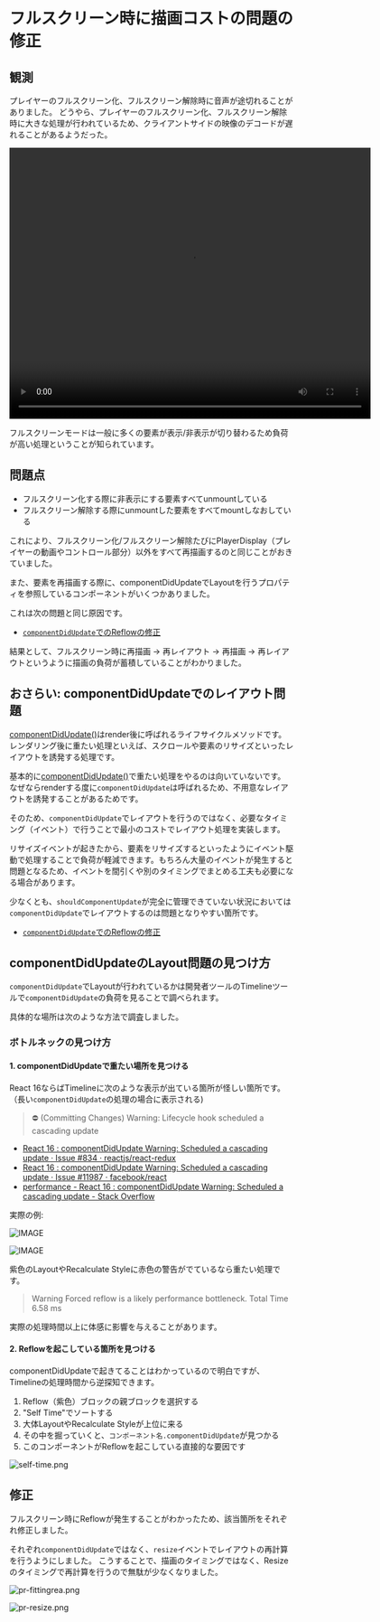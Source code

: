 # フルスクリーン時に描画コストの問題の修正

## 観測

プレイヤーのフルスクリーン化、フルスクリーン解除時に音声が途切れることがありました。
どうやら、プレイヤーのフルスクリーン化、フルスクリーン解除時に大きな処理が行われているため、クライアントサイドの映像のデコードが遅れることがあるようだった。


<video src="img/fullscreen.mp4" controls width="640" height="480"></video>

フルスクリーンモードは一般に多くの要素が表示/非表示が切り替わるため負荷が高い処理ということが知られています。

## 問題点

- フルスクリーン化する際に非表示にする要素すべてunmountしている
- フルスクリーン解除する際にunmountした要素をすべてmountしなおしている

これにより、フルスクリーン化/フルスクリーン解除たびにPlayerDisplay（プレイヤーの動画やコントロール部分）以外をすべて再描画するのと同じことがおきていました。

また、要素を再描画する際に、componentDidUpdateでLayoutを行うプロパティを参照しているコンポーネントがいくつかありました。

これは次の問題と同じ原因です。

- [ `componentDidUpdate`でのReflowの修正](../fix-reflow-componentDidUpdate/README.md)


結果として、フルスクリーン時に再描画 ->  再レイアウト -> 再描画 -> 再レイアウトというように描画の負荷が蓄積していることがわかりました。

## おさらい: componentDidUpdateでのレイアウト問題

[componentDidUpdate()](https://reactjs.org/docs/react-component.html#componentdidupdate "componentDidUpdate()")はrender後に呼ばれるライフサイクルメソッドです。
レンダリング後に重たい処理といえば、スクロールや要素のリサイズといったレイアウトを誘発する処理です。

基本的に[componentDidUpdate()](https://reactjs.org/docs/react-component.html#componentdidupdate "componentDidUpdate()")で重たい処理をやるのは向いていないです。
なぜならrenderする度に`componentDidUpdate`は呼ばれるため、不用意なレイアウトを誘発することがあるためです。

そのため、`componentDidUpdate`でレイアウトを行うのではなく、必要なタイミング（イベント）で行うことで最小のコストでレイアウト処理を実装します。

リサイズイベントが起きたから、要素をリサイズするといったようにイベント駆動で処理することで負荷が軽減できます。もちろん大量のイベントが発生すると問題となるため、イベントを間引くや別のタイミングでまとめる工夫も必要になる場合があります。

少なくとも、`shouldComponentUpdate`が完全に管理できていない状況においては`componentDidUpdate`でレイアウトするのは問題となりやすい箇所です。

- [ `componentDidUpdate`でのReflowの修正](../fix-reflow-componentDidUpdate/README.md)

## componentDidUpdateのLayout問題の見つけ方

`componentDidUpdate`でLayoutが行われているかは開発者ツールのTimelineツールで`componentDidUpdate`の負荷を見ることで調べられます。

具体的な場所は次のような方法で調査しました。

### ボトルネックの見つけ方

#### 1. componentDidUpdateで重たい場所を見つける

React 16ならばTimelineに次のような表示が出ている箇所が怪しい箇所です。  
（長い`componentDidUpdate`の処理の場合に表示される)

> ⛔ (Committing Changes) Warning: Lifecycle hook scheduled a cascading update

- [React 16 : componentDidUpdate Warning: Scheduled a cascading update · Issue #834 · reactjs/react-redux](https://github.com/reduxjs/react-redux/issues/834)
- [React 16 : componentDidUpdate Warning: Scheduled a cascading update · Issue #11987 · facebook/react](https://github.com/facebook/react/issues/11987)
- [performance - React 16 : componentDidUpdate Warning: Scheduled a cascading update - Stack Overflow](https://stackoverflow.com/questions/47599513/react-16-componentdidupdate-warning-scheduled-a-cascading-update)

実際の例:

![IMAGE](./img/E8D3EAC2C8C6B5407E7AD91002548B5F.jpg)

![IMAGE](./img/21D3A5DE5DBD621293EBF975E5FA6FD3.jpg)

紫色のLayoutやRecalculate Styleに赤色の警告がでているなら重たい処理です。

> Warning Forced reflow is a likely performance bottleneck.
> Total Time 6.58 ms

実際の処理時間以上に体感に影響を与えることがあります。

#### 2. Reflowを起こしている箇所を見つける

componentDidUpdateで起きてることはわかっているので明白ですが、Timelineの処理時間から逆探知できます。

1. Reflow（紫色）ブロックの親ブロックを選択する
2. "Self Time"でソートする
3. 大体LayoutやRecalculate Styleが上位に来る
4. その中を掘っていくと、`コンポーネント名.componentDidUpdate`が見つかる
5. このコンポーネントがReflowを起こしている直接的な要因です

![self-time.png](./img/self-time.png)

## 修正

フルスクリーン時にReflowが発生することがわかったため、該当箇所をそれぞれ修正しました。

それぞれ`componentDidUpdate`ではなく、`resize`イベントでレイアウトの再計算を行うようにしました。
こうすることで、描画のタイミングではなく、Resizeのタイミングで再計算を行うので無駄が少なくなりました。

![pr-fittingrea.png](./img/pr-fittingrea.png)

![pr-resize.png](./img/pr-resize.png)
